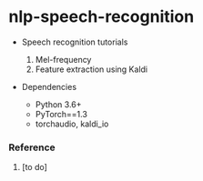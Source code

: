 # nlp-speech-recognition


- Speech recognition tutorials  
  1. Mel-frequency
  2. Feature extraction using Kaldi

- Dependencies
  - Python 3.6+
  - PyTorch==1.3
  - torchaudio, kaldi_io
  
### Reference
1. [to do]
